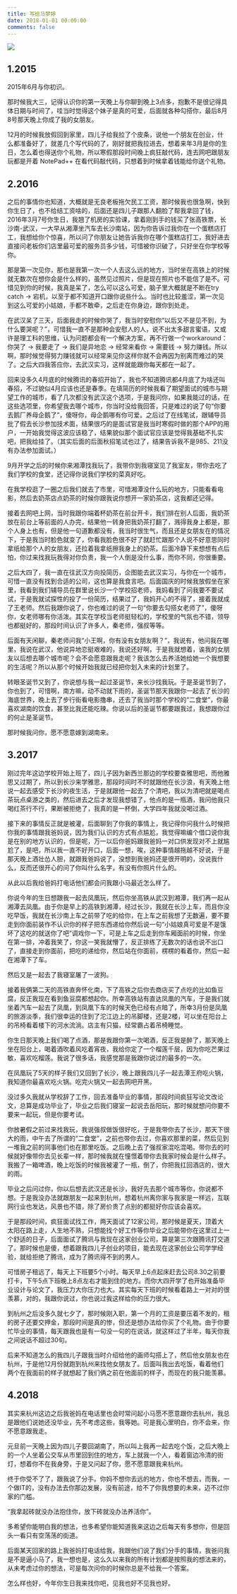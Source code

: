 ```yaml
---
title: 写给马梦婷
date: 2018-01-01 00:00:00
comments: false
---
```


![](/images/mmt/20170307_174739.webp)

## 1.2015

2015年6月与你初识。

那时候我大三，记得认识你的第一天晚上与你聊到晚上3点多，抱歉不是很记得具体日期与时间了，哇当时觉得这个妹子是真的可爱，后面就各种勾搭你，最后8月8号那天晚上你成了我的女朋友。

12月的时候我放假回到家里，四儿子给我拉了个皮条，说他一个朋友在创业，什么都准备好了，就差几个写代码的了，刚好就把我拉进去，想着来年3月是你的生日，怎么着也得送你个礼物，所以寒假那段时间晚上疯狂敲代码，连去网吧跟朋友玩都是开着 NotePad++ 在看代码敲代码，只想着到时候拿着钱能给你送个礼物。

## 2.2016

之后的事情你也知道，大概就是无良老板拖欠民工工资，那时候我也很急啊，快到你生日了，也不给结工资啥的，后面还是四儿子跟那人翻脸了帮我拿回了钱，2016年3月7号你生日，我翘了机房的实验课，拿着刚到手的钱买了张高铁票，长沙南-武汉，一大早从湘潭坐汽车去长沙南站，因为你告诉过我你在一个蛋糕店打工，我想给你个惊喜，所以问了你朋友让她告诉我你在哪个蛋糕店打工，我好进去直接问老板你们店里最可爱的服务员多少钱，可惜被你识破了，只好坐在你学校等你。

那是第一次见你，那也是我第一次一个人去这么远的地方，当时坐在高铁上的时候就无数次在想你会是什么样的，虽然见过照片，但是现在照片也不能信了是不。可惜见到你的时候，我真是呆了，怎么可以这么可爱，脑子里大概就是不断在try catch -> 宕机，以至于都不知道开口跟你说些什么。当时也比较羞涩，第一次见到这么可爱的小姑娘，手都不敢牵，之后走在你身边，跟你到处走。

在武汉呆了三天，后面我走的时候你哭了，我当时安慰你“以后又不是见不到，为什么要哭呢？”，可惜我一直不是那种会安慰人的人，说不出太多甜言蜜语，又或许是理工科的思维，认为问题都会有一个解决方案，再不行做一个workaround：你哭了 -&gt; 我要走了 -&gt; 我们是异地恋 -&gt; 经常来看你 -&gt; 需要钱 -&gt; 努力赚钱。所以啊，那时候觉得努力赚钱就可以经常来见你这样你就不会再因为别离而难过的哭了。之后大四我答应你，去武汉实习，这样就能跟你每天都在一起了。

回来没多久4月底的时候腾讯的春招开始了，我也不知道腾讯都4月底了为啥还叫春招，不过貌似4月应该也还是春季。在填简历的时候我看了期望面试的城市与期望工作的城市，看了几次都没有武汉这个选项，于是我问你，如果我能过的话，在这些选项里，你希望我去哪个城市，你当时没给我回答，只是难过的说了句“你要去鹅厂养母企鹅了”，傻呀你，母企鹅哪有你可爱。之后过了在线笔试，跟辅导员批了假去长沙参加技术面，结果很巧的是面试官是我当时寒假时做的那个APP的用户，一开始我觉得这波应该稳了，结果貌似那个面试官应该是觉得我基础不扎实吧，把我给挂了。（其实后面的后面秋招笔试也过了，结果告诉我不是985、211没有办法参加面试。）

9月开学之后的时候你来湘潭找我玩了，我带你到我寝室见了我室友，带你去吃了我们学校的食堂，还记得你说我们学校的菜真好吃。

在我学校逛了一圈之后我们就去了市里，可惜湘潭没什么玩的地方，只能看看电影，然后去奶茶店点奶茶的时候你跟我说你想开一家奶茶店，这我都还记得。

接着去网吧上网，当时我跟你端着杯奶茶在前台开卡，我们排在别人后面，我奶茶放在前台上等前面的人办完，结果他一转身把我奶茶打翻了，溅得我身上都是，那个人身上也有，但是他一句道歉都没有，我当时很生气，而且还是女朋友在的情况下，于是我当时脸色就变了，你看我脸色很不好了就赶忙跟那个人说不好意思同时拿纸给那个人的女朋友，还拉着我拿纸擦我身上的奶茶。后面冷静下来想想有点后怕，你过来找我玩我得对你负责，我一个人倒是没什么事，而你不同，你很重要。

之后大四了，我一直在往武汉方向投简历，企图能去武汉实习，与你在一个城市，可惜一直没有找到合适的公司，这也算是我食言吧。后面国庆的时候我放假坐在家里，我看到我们辅导员在群里说长沙一个学校招老师，我妈看到了问我要不要试试，于是我就试探性的投了一份简历，结果过了，我妈开心的不得了，接着我就成了王老师。然后我跟你说了，你也难过的说了一句“你要去勾搭女老师了”，傻呀你，女老师哪有你活泼。其实在学校当老师挺轻松的，学校里的气氛也不错，领导也都挺好的，那段时间认识了许多人，秦老师，强叔等等。

后面有天闲聊，秦老师问我“小王啊，你有没有女朋友啊？”，我说有，他问我在哪里，我说在武汉，他说异地恋挺艰难的，我说还好啊，于是我就想着，诶我的女朋友以后想去哪个城市呢？会不会愿意跟我走呢？我该怎么去养活她给她一个我想要的生活呢？所以从那个时候开始我就已经把你划入未来的计划里了。

转眼圣诞节又到了，你说想与我一起过圣诞节，来长沙找我玩。于是圣诞节到了，你也到了，可惜啊，南方嘛，动不动就下雨的，圣诞节那天我跟你一起去了长沙的海底世界，晚上去了步行街看电影撸串，还去了我当时那个学校的“二食堂”，你最喜欢湖南的饮食，甚至比我还能吃辣。你说以后的圣诞节都要跟我过，我想跟你过的何止是圣诞节。

那时候我问你，愿不愿意嫁到湖南来。

## 3.2017

刚过完年这边学校开始上班了，四儿子因为新西兰那边的学校要查雅思吧，而他雅思又过期了，所以到长沙来学雅思，那段时间时不时就跟他在长沙浪，有天晚上他说一起去感受下长沙的夜生活，于是就跟他一起去了个清吧，我以为清吧就是喝点茶玩点桌游之类的，然后进去之后才发现我想错了，他点的是一瓶酒，我问他我只喝红茶行不行，果断被拒绝了，我真的是一杯倒，大学四年我就没喝过酒。

接下来的事情反正就是被灌，后面聊到了你我的事情上，我记得你问我什么时候把你我的事情跟我爸妈说，因为我们认识的方式有点尴尬，我觉得嘛编个借口说你我是在别的地方认识的，但是呢，万一以后你爸妈跟我爸妈一对口供发现对不上就尴尬了，是吧，所以我一直不好开口，后面一想，唉，这种事情越拖越不好说，于是那天晚上酒壮怂人胆，就跟我爸妈说了，没想到我爸妈还是很开明的，没说我什么，反而还很开心的问了你叫什么名字，有没有你照片什么的。

从此以后我给爸妈打电话他们都会问我跟小马最近怎么样了。

你说今年的生日想跟我一起去凤凰玩，然后你坐高铁从武汉到湘潭，我们再一起从湘潭去凤凰。由于你是早上的高铁到湘潭，经过长沙，我就在长沙上车，而且你没吃早饭，我就在长沙南上车之前带了吃的给你，在上车之前我想了无数遍，要不要走到你面前装作不认识你的样子把东西递给你然后说一句“小姑娘真可爱是不是饿坏了这吃的就送你了吧”调戏你一下，可是上车之后走到你车厢面前的时候，你坐在第一排，冲着我笑了，你这一笑我就懵了，反正排练了无数次的话也说不出口了，直接走到你面前，把吃的递给你，然后站在你面前，楞楞的看着你，然后一起在湘潭下了车。

然后又是一起去了我寝室屠了一波狗。

接着我俩第二天的高铁直奔怀化南，下了高铁之后你去商店买了点吃的比如鱼豆腐，反正我现在看到鱼豆腐都想起你。所幸高铁站有直达凤凰的汽车，于是我们就坐着汽车一起去了凤凰，到凤凰下车的时候天色已经有点暗了，所幸3月份是凤凰的旅游淡季，我们很幸运的住到了沱江边上的吊脚楼，还是2楼，可以坐在阳台上的吊椅看着楼下的河水流淌。店主有只猫，经常霸占着吊椅睡觉。

你生日那天晚上我们喝了点酒，那是我跟你第一次喝酒，反正我是醉了，那天晚上坐在阳台上，喝着酒吹着风吃着宵夜，我给你定了一个榴莲千层，因为你吃芒果过敏，喜欢吃榴莲。我说了很多话，我感觉那是我跟你说过的最多的一次。

在凤凰玩了5天的样子我们又回到了长沙，晚上跟我四儿子一起去潭王府吃火锅，我知道你最喜欢吃火锅。吃完火锅又一起去网吧开黑。

没过多久我就从学校辞了工作，回去准备毕业的事情，那段时间疯狂写论文改论文，总算是成功毕业了，毕业之后我们寝室一起说去岳阳玩，那时候就想问你要不要来一起玩，但是你要考试。

你放暑假之前过来找我玩，我说强叔做饭很好吃，于是我带你去了长沙，那天下很大的雨，中午去了所谓的“二食堂”，之前也带你去过，你喜欢那里的菜，然后见到一堆我之前的同事他们也在那里吃饭。之后晚上去了强叔家混吃混喝。带你去的时候就好像带你去见长辈一样，那时候我就在憧憬着带你去我家时候会是什么样子。我搬了一箱啤酒，晚上吃饭的时候我被灌了一瓶，倒了，你把我扛回酒店的，很大的雨。

毕业之后问过你，你以后想去武汉还是长沙，我好先去那个城市等你，你说都不想。于是我没办法就跟朋友一起来到杭州，想着杭州离你家与我家是一样远，互联网行业也发达，风景也不错，除了房价贵了点别的都挺好你应该会喜欢。

于是那段时间，疯狂面试找工作，两天面试了12家公司，那时候是夏天，顶着大太阳在路上走，人生地不熟，只想能找个好工作等你毕业之后能带你在这里过上一个舒适的日子，后面面试了腾讯与我现在这家创业公司，算是第三次跟腾讯打交道了。那时候也是傻，想着跟我四儿子创业的项目，能去现在这家创业公司学学经验，就给拒绝了腾讯，成为了腾讯得不到的男人。

可惜房子租远了，每天上下班要5个小时。每天早上6点起床赶去公司8.30之前要打卡，下午5点下班晚上8点左右才能到住的地方。而你大四开学了也开始准备毕业设计与论文了，我压力大你压力也大。其实每天下班的时候看着路上一对对的很羡慕，对的，我跟你说过，你也说过我这样给你的压力很大。

到杭州之后没多久就七夕了，那时候刚入职，第一个月的工资是要压着不发的，租的房子还要交押金，那段时间是真的惨，但还是想办法给你买了个礼物。由于你要忙毕业的事情，每天跟我也是有一句没一句的在说话，就这样过了半年，每天你我之间说话不超过30句。

后来不知道怎么的我四儿子跟我当时介绍给他的画师勾搭上了，然后他女朋友也在杭州，于是他12月份就跑到杭州来找他女朋友了。后面叫我出去吃饭，看着他们两个在我面前的样子就想起了我们俩之前在他面前的样子，而现在的我只能羡慕。

## 4.2018

其实来杭州这边之后我爸妈在电话里也会时常问起小马愿不愿意跟你去杭州，我总是跟他们说她还没毕业，先不考虑这些，我等她。可是我心里明白，你不会来，你不愿意跟我走。

元旦前一天晚上因为四儿子要回湖南了，所以叫上我再一起去吃个饭，之后大晚上的一个人坐着公交车从市里回到住的地方，车上就我一个人，看着窗边冷清的街灯，想着你不在我身旁，于是又问起了你，愿不愿意跟我来杭州。

终于你受不了了，跟我说了分手。你妈不想你去远的地方，你也不想去，而我，一个做IT的，没有办法去你那边发展，没有前途，给不了你我想要的未来，迈不过你家的门槛。

“我拿起砖就没办法抱住你，放下砖就没办法养活你”。

多希望你能明白我的想法，也多希望你能知道我来这边之后每天有多想你，但是回头一看只有空荡荡的街道。

后面某天回家的路上我爸妈打电话给我，我跟他们说了我们分手的事情，我爸问我是不是逼小马了，我一想也是，这么久以来我的所有计划都是按照我的想法来的，从未考虑过你的想法，可是每次问你的时候你总是不给我一个答案。

怎么样也好，今年你生日我来找你吧，见我也好不见我也好。